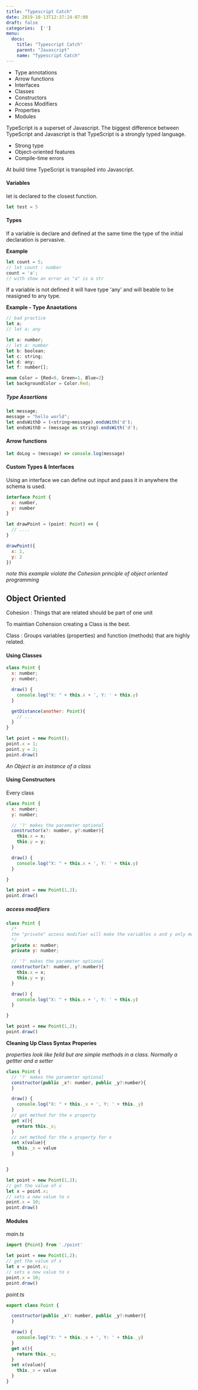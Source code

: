 ```yaml
---
title: "Typescript Catch"
date: 2019-10-13T12:37:24-07:00
draft: false
categories:  ['']
menu:
  docs:
    title: "Typescript Catch"
    parent: "Javascript"
    name: "Typescript Catch"
---
```


-   Type annotations
-   Arrow functions
-   Interfaces
-   Classes
-   Constructors
-   Access Modifiers
-   Properties
-   Modules

TypeScript is a superset of Javascript. The biggest difference between TypeScript and Javascript is that TypeScript is a strongly typed language.

-   Strong type
-   Object-oriented features
-   Compile-time errors

At build time TypeScript is transpiled into Javascript.

#### Variables

let is declared to the closest function.

```javascript
let test = 5
```

#### Types

If a variable is declare and defined at the same time the type of the initial declaration is pervasive.

**Example**

```javascript
let count = 5;
// let count : number
count = 'a';
// with show an error as "a" is a str
```

If a variable is  not defined it will have type 'any' and will beable to be reasigned to any type.

**Example - Type Anaotations**

```javascript
// bad practice
let a;
// let a: any

let a: number;
// let a: number
let b: boolean;
let c: string;
let d: any;
let f: number[];
```

```javascript
enum Color = {Red=0, Green=1, Blue=2}
let backgroundColor = Color.Red;
```

##### Type Assertions

```javascript
let message;
message = "hello world";
let endsWithD = (<string>message).endsWith('d');
let endsWithD = (message as string).endsWith('d');
```

#### Arrow functions

```javascript
let doLog = (message) => console.log(message)
```

#### Custom Types & Interfaces

Using an interface we can define out input and pass it in anywhere the schema is used.

```javascript
interface Point {
  x: number,
  y: number
}

let drawPoint = (point: Point) => {
  // ....
}

drawPoint({
  x: 1,
  y: 2
})
```

_note  this example violate the Cohesion principle of object oriented programming_

## Object Oriented

Cohesion
: Things that are related should be part of one unit

To maintian Cohension creating a Class is the best.

Class
: Groups variables (properties) and function (methods) that are highly related.

#### Using Classes

```javascript
class Point {
  x: number;
  y: number;

  draw() {
    console.log("X: " + this.x + ', Y: ' + this.y)
  }

  getDistance(another: Point){
    // ...
  }
}

let point = new Point();
point.x = 1;
point.y = 2;
point.draw()
```

_An Object is an instance of a class_

#### Using Constructors

Every class

```javascript
class Point {
  x: number;
  y: number;

  // '?' makes the parameter optional
  constructor(x?: number, y?:number){
    this.x = x;
    this.y = y;
  }

  draw() {
    console.log("X: " + this.x + ', Y: ' + this.y)
  }

}

let point = new Point(1,2);
point.draw()
```

##### access modifiers

```javascript
class Point {
  /*
  the "private" access modifier will make the variables x and y only modifiable from within the class declaration
  */
  private x: number;
  private y: number;

  // '?' makes the parameter optional
  constructor(x?: number, y?:number){
    this.x = x;
    this.y = y;
  }

  draw() {
    console.log("X: " + this.x + ', Y: ' + this.y)
  }

}

let point = new Point(1,2);
point.draw()
```

**Cleaning Up Class Syntax**
**Properies**

_properties look like feild but are simple methods in a class. Normally a gettter and a setter_

```javascript
class Point {
  // '?' makes the parameter optional
  constructor(public _x?: number, public _y?:number){
  }

  draw() {
    console.log("X: " + this._x + ', Y: ' + this._y)
  }
  // get method for the x property
  get x(){
    return this._x;
  }
  // set method for the x property for x
  set x(value){
    this._x = value
  }


}

let point = new Point(1,2);
// get the value of x
let x = point.x;
// sets a new value to x
point.x = 10;
point.draw()
```

#### Modules

_main.ts_

```javascript
import {Point} from './point'

let point = new Point(1,2);
// get the value of x
let x = point.x;
// sets a new value to x
point.x = 10;
point.draw()
```

_point.ts_

```javascript
export class Point {

  constructor(public _x?: number, public _y?:number){
  }

  draw() {
    console.log("X: " + this._x + ', Y: ' + this._y)
  }
  get x(){
    return this._x;
  }
  set x(value){
    this._x = value
  }
}
```
